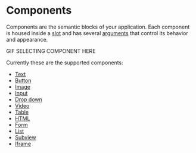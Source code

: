 # Components

Components are the semantic blocks of your application. Each component is housed inside a [slot](../slots/) and has several [arguments](../arguments/) that control its behavior and appearance.

GIF SELECTING COMPONENT HERE

Currently these are the supported components:

* [Text](text.md)
* [Button](button.md)
* [Image](image.md)
* [Input](input.md)
* [Drop down](choose.md)
* [Video](video.md)
* [Table](table.md)
* [HTML](html.md)
* [Form](form.md)
* [List](collection.md)
* [Subview](subview.md)
* [Iframe](iframe.md)

